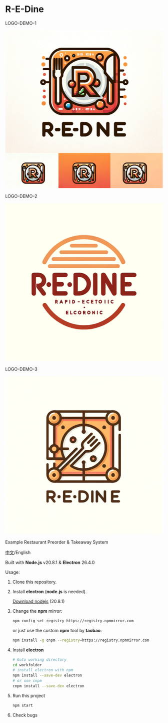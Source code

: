 # R-E-Dine

LOGO-DEMO-1

![](pic/logo/logo-demo-1.png)

LOGO-DEMO-2

![](pic/logo/logo-demo-2.png)

LOGO-DEMO-3

![](pic/logo/logo-demo-3.png)



Example Restaurant Preorder & Takeaway System

[中文](English)/English

Built with **Node.js** v20.8.1 & **Electron** 26.4.0

Usage:

1. Clone this repository.

2. Install **electron** (**node.js** is needed).

    [Download nodejs](https://nodejs.org/zh-cn)	(20.8.1)

3. Change the **npm** mirror:

    ```bash
    npm config set registry https://registry.npmmirror.com
    ```

    or just use the custom **npm** tool by **taobao**:

    ```bash
    npm install -g cnpm --registry=https://registry.npmmirror.com
    ```

4. Install **electron** 

    ```bash 
    # Goto working directory
    cd workfolder
    # install electron with npm
    npm install --save-dev electron
    # or use cnpm
    cnpm install --save-dev electron
    ```
5. Run this project

    ```bash
    npm start
    ```

6. Check bugs